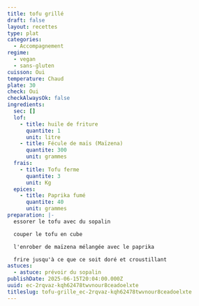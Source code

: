 ```yaml
---
title: tofu grillé
draft: false
layout: recettes
type: plat
categories:
  - Accompagnement
regime:
  - vegan
  - sans-gluten
cuisson: Oui
temperature: Chaud
plate: 30
check: Oui
checkAlwaysOk: false
ingredients:
  sec: []
  lof:
    - title: huile de friture
      quantite: 1
      unit: litre
    - title: Fécule de maïs (Maïzena)
      quantite: 300
      unit: grammes
  frais:
    - title: Tofu ferme
      quantite: 3
      unit: Kg
  epices:
    - title: Paprika fumé
      quantite: 40
      unit: grammes
preparation: |-
  essorer le tofu avec du sopalin

  couper le tofu en cube

  l'enrober de maïzena mélangée avec le paprika

  frire jusqu'à ce que ce soit doré et croustillant
astuces:
  - astuce: prévoir du sopalin
publishDate: 2025-06-15T20:04:00.000Z
uuid: ec-2rqvaz-kqh62478twvnour8ceadoelxte
titleslug: tofu-grille_ec-2rqvaz-kqh62478twvnour8ceadoelxte
---
```

